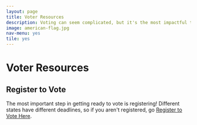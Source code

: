 ```yaml
---
layout: page
title: Voter Resources
description: Voting can seem complicated, but it's the most impactful thing you can do. These resources make it as easy as possible to cast an informed vote.
image: american-flag.jpg
nav-menu: yes
tile: yes
---
```


# Voter Resources

## Register to Vote

The most important step in getting ready to vote is registering! Different states have different deadlines, so if you aren't registered, go [Register to Vote Here](https://register2.rockthevote.com/?partner=35898).
